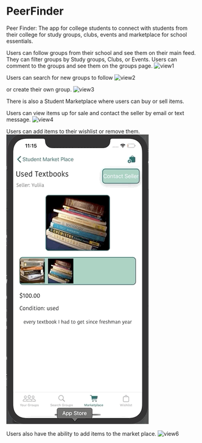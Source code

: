 # PeerFinder
Peer Finder: The app for college students to connect with students from their college for study groups, clubs, events and marketplace for school essentials.

Users can follow groups from their school and see them on their main feed.
They can filter groups by Study groups, Clubs, or Events.
Users can comment to the groups and see them on the groups page.
![view1](PeerFinderAssets/PeerFinderGif2.gif)

Users can search for new groups to follow
![view2](PeerFinderAssets/PeerFinderGif1.gif)

or create their own group.
![view3](PeerFinderAssets/PeerFindergif5.gif)

There is also a Student Marketplace where users can buy or sell items.

Users can view items up for sale and contact the seller by email or text message.
![view4](PeerFinderAssets/PeerFindergif3.gif)

Users can add items to their wishlist or remove them.
![view5](PeerFinderAssets/PeerFindergif4.gif)

Users also have the ability to add items to the market place.
![view6](PeerFinderAssets/PeerFindergif6.gif)
